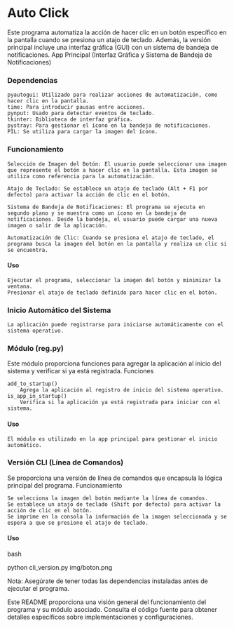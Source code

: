 # Auto Click

Este programa automatiza la acción de hacer clic en un botón específico en la pantalla cuando se presiona un atajo de teclado. Además, la versión principal incluye una interfaz gráfica (GUI) con un sistema de bandeja de notificaciones.
App Principal (Interfaz Gráfica y Sistema de Bandeja de Notificaciones)
### Dependencias

    pyautogui: Utilizado para realizar acciones de automatización, como hacer clic en la pantalla.
    time: Para introducir pausas entre acciones.
    pynput: Usado para detectar eventos de teclado.
    tkinter: Biblioteca de interfaz gráfica.
    pystray: Para gestionar el ícono en la bandeja de notificaciones.
    PIL: Se utiliza para cargar la imagen del ícono.

### Funcionamiento

    Selección de Imagen del Botón: El usuario puede seleccionar una imagen que represente el botón a hacer clic en la pantalla. Esta imagen se utiliza como referencia para la automatización.

    Atajo de Teclado: Se establece un atajo de teclado (Alt + F1 por defecto) para activar la acción de clic en el botón.

    Sistema de Bandeja de Notificaciones: El programa se ejecuta en segundo plano y se muestra como un ícono en la bandeja de notificaciones. Desde la bandeja, el usuario puede cargar una nueva imagen o salir de la aplicación.

    Automatización de Clic: Cuando se presiona el atajo de teclado, el programa busca la imagen del botón en la pantalla y realiza un clic si se encuentra.

#### Uso

    Ejecutar el programa, seleccionar la imagen del botón y minimizar la ventana.
    Presionar el atajo de teclado definido para hacer clic en el botón.

### Inicio Automático del Sistema

    La aplicación puede registrarse para iniciarse automáticamente con el sistema operativo.

### Módulo (reg.py)

Este módulo proporciona funciones para agregar la aplicación al inicio del sistema y verificar si ya está registrada.
Funciones

    add_to_startup()
        Agrega la aplicación al registro de inicio del sistema operativo.
    is_app_in_startup()
        Verifica si la aplicación ya está registrada para iniciar con el sistema.

#### Uso

    El módulo es utilizado en la app principal para gestionar el inicio automático.

### Versión CLI (Línea de Comandos)

Se proporciona una versión de línea de comandos que encapsula la lógica principal del programa.
Funcionamiento

    Se selecciona la imagen del botón mediante la línea de comandos.
    Se establece un atajo de teclado (Shift por defecto) para activar la acción de clic en el botón.
    Se imprime en la consola la información de la imagen seleccionada y se espera a que se presione el atajo de teclado.

#### Uso

bash

python cli_version.py img/boton.png

Nota: Asegúrate de tener todas las dependencias instaladas antes de ejecutar el programa.

Este README proporciona una visión general del funcionamiento del programa y su módulo asociado. Consulta el código fuente para obtener detalles específicos sobre implementaciones y configuraciones.
